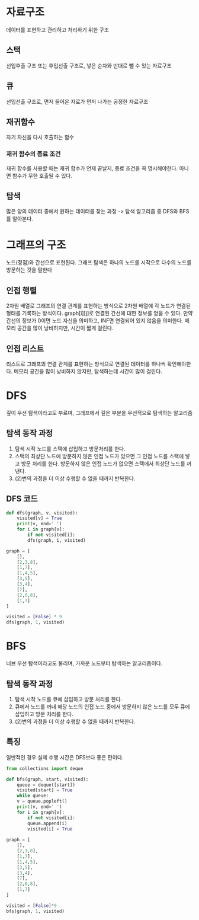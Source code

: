 # 자료구조
데이터를 표현하고 관리하고 처리하기 위한 구조

## 스택
선입후출 구조 또는 후입선출 구조로, 넣은 순차와 반대로 뺄 수 있는 자료구조 

## 큐
선입선출 구조로, 먼저 들어온 자료가 먼저 나가는 공정한 자료구조

## 재귀함수
자기 자신을 다시 호출하는 함수
### 재귀 함수의 종료 조건
재귀 함수를 사용할 때는 재귀 함수가 언제 끝날지, 종료 조건을 꼭 명시해야한다. 아니면 함수가 무한 호출될 수 있다.

## 탐색
많은 양의 데이터 중에서 원하는 데이터를 찾는 과정
-> 탐색 알고리즘 중 DFS와 BFS를 알아본다.

# 그래프의 구조
노드(정점)와 간선으로 표현된다. 그래프 탐색은 하나의 노드를 시작으로 다수의 노드를 방문하는 것을 말한다
## 인접 행렬
2차원 배열로 그래프의 연결 관계를 표현하는 방식으로 2차원 배열에 각 노드가 연결된 형태를 기록하는 방식이다. graph[i][j]로 연결된 간선에 대한 정보를 얻을 수 있다.
만약 간선의 정보가 0이면 노드 자신을 의미하고, INF면 연결되어 있지 않음을 의미한다. 메모리 공간을 많이 낭비하지만, 시간이 짧게 걸린다.
## 인접 리스트
리스트로 그래프의 연결 관계를 표현하는 방식으로 연결된 데이터를 하나씩 확인해야한다. 메모리 공간을 많이 낭비하지 않지만, 탐색하는데 시간이 많이 걸린다.

# DFS
깊이 우선 탐색이라고도 부르며, 그래프에서 깊은 부분을 우선적으로 탐색하는 알고리즘
## 탐색 동작 과정
1. 탐색 시작 노드를 스택에 삽입하고 방문처리를 한다.
2. 스택의 최상단 노드에 방문하지 않은 인접 노드가 있으면 그 인접 노드를 스택에 넣고 방문 처리를 한다. 방문하지 않은 인접 노드가 없으면 스택에서 최상단 노드를 꺼낸다.
3. (2)번의 과정을 더 이상 수행할 수 없을 때까지 반복한다.

## DFS 코드
~~~python
def dfs(graph, v, visited):
    visited[v] = True
    print(v, end=' ')
    for i in graph[v]:
        if not visited[i]:
        dfs(graph, i, visited)

graph = [
    [],
    [2,3,8],
    [1,7],
    [1,4,5],
    [3,5],
    [3,4],
    [7],
    [2,6,8],
    [1,7]
]

visited = [False] * 9
dfs(graph, 1, visited)
~~~

# BFS
너브 우선 탐색이라고도 불리며, 가까운 노드부터 탐색하는 알고리즘이다.
## 탐색 동작 과정
1. 탐색 시작 노드를 큐에 삽입하고 방문 처리를 한다.
2. 큐에서 노드를 꺼내 해당 노드의 인접 노드 중에서 방문하지 않은 노드를 모두 큐에 삽입하고 방문 처리를 한다.
3. (2)번의 과정을 더 이상 수행할 수 없을 때까지 반복한다.
## 특징
일반적인 경우 실제 수행 시간은 DFS보다 좋은 편이다.
~~~python
from collections import deque

def bfs(graph, start, visited):
    queue = deque([start])
    visited[start] = True
    while queue:
    v = queue.popleft()
    print(v, end=' ')
    for i in graph[v]:
        if not visited[i]:
        queue.append(i)
        visited[i] = True
        
graph = [
    [],
    [2,3,8],
    [1,7],
    [1,4,5],
    [3,5],
    [3,4],
    [7],
    [2,6,8],
    [1,7]
]

visited = [False]*9
bfs(graph, 1, visited)
~~~

